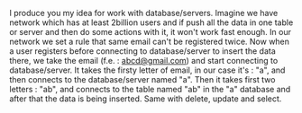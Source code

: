 I produce you my idea for work with database/servers. Imagine we have network which has at least 2billion users and if push all the data in one table or server and then do
some actions with it, it won't work fast enough. In our network we set a rule that same email can't be registered twice. Now when a user registers before connecting to database/server 
to insert the data there, we take the email (f.e. : abcd@gmail.com) and start connecting to database/server. It takes the firsty letter of email, in our case it's : "a", and then
connects to the database/server named "a". Then it takes first two letters : "ab", and connects to the table named "ab" in the "a" database and after that the data is being inserted.
Same with delete, update and select.
